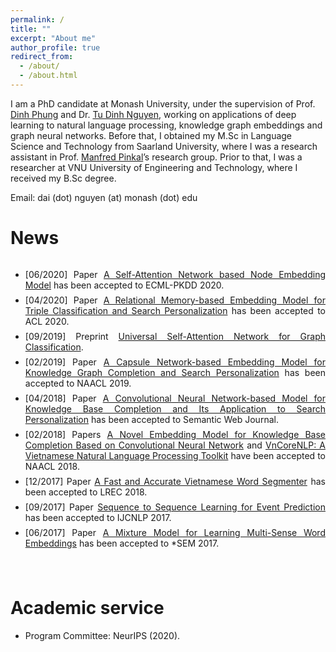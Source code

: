 ```yaml
---
permalink: /
title: ""
excerpt: "About me"
author_profile: true
redirect_from: 
  - /about/
  - /about.html
---
```

I am a PhD candidate at Monash University, under the supervision of Prof. <a href="http://dinhphung.ml">Dinh Phung</a> and Dr. <a href="https://scholar.google.com/citations?hl=en&user=4hT6E04AAAAJ&view_op=list_works&sortby=pubdate">Tu Dinh Nguyen</a>, working on applications of deep learning to natural language processing, knowledge graph embeddings and graph neural networks. Before that, I obtained my M.Sc in Language Science and Technology from Saarland University, where I was a research assistant in Prof. <a href="http://www.coli.uni-saarland.de/~pinkal/en/page.php">Manfred Pinkal</a>’s research group. Prior to that, I was a researcher at VNU University of Engineering and Technology, where I received my B.Sc degree.

Email: dai (dot) nguyen (at) monash (dot) edu

News
======

<div class="torightc" style="height:500px;overflow:auto;">
<ul>

<li style="margin-top:0.5em;text-align:justify"> 
  [06/2020] Paper <a href="https://arxiv.org/abs/2006.12100" target="_blank">A Self-Attention Network based Node Embedding Model</a> has been accepted to ECML-PKDD 2020.
</li>

<li style="margin-top:0.5em;text-align:justify"> 
  [04/2020] Paper <a href="https://arxiv.org/abs/1907.06080" target="_blank">A Relational Memory-based Embedding Model for Triple Classification and Search Personalization</a> has been accepted to ACL 2020.
</li>

<li style="margin-top:0.5em;text-align:justify"> 
  [09/2019] Preprint <a href="https://arxiv.org/pdf/1909.11855.pdf" target="_blank">Universal Self-Attention Network for Graph Classification</a>.
</li>

<li style="margin-top:0.5em;text-align:justify"> 
  [02/2019] Paper <a href="https://arxiv.org/abs/1808.04122" target="_blank">A Capsule Network-based Embedding Model for Knowledge Graph Completion and Search Personalization</a> has been accepted to NAACL 2019.
</li>

<li style="margin-top:0.5em;text-align:justify"> 
  [04/2018] Paper <a href="http://www.semantic-web-journal.net/system/files/swj1867.pdf" target="_blank">A Convolutional Neural Network-based Model for Knowledge Base Completion and Its Application to Search Personalization</a> has been accepted to Semantic Web Journal.
</li>

<li style="margin-top:0.5em;text-align:justify"> 
  [02/2018] Papers <a href="https://arxiv.org/abs/1712.02121" target="_blank">A Novel Embedding Model for Knowledge Base Completion Based on Convolutional Neural Network</a> and <a href="">VnCoreNLP: A Vietnamese Natural Language Processing Toolkit</a> have been accepted to NAACL 2018.
</li>

<li style="margin-top:0.5em;text-align:justify"> 
  [12/2017] Paper <a href="">A Fast and Accurate Vietnamese Word Segmenter</a> has been accepted to LREC 2018.
</li>

<li style="margin-top:0.5em;text-align:justify"> 
  [09/2017] Paper <a href="">Sequence to Sequence Learning for Event Prediction</a> has been accepted to IJCNLP 2017.
</li>

<li style="margin-top:0.5em;text-align:justify"> 
  [06/2017] Paper <a href="">A Mixture Model for Learning Multi-Sense Word Embeddings</a> has been accepted to *SEM 2017.
</li>

</ul>
</div>


<p></p>

Academic service
======

<ul>

<li style="margin-top:0.5em;text-align:justify"> 
  Program Committee: NeurIPS (2020).
</li>

</ul>
